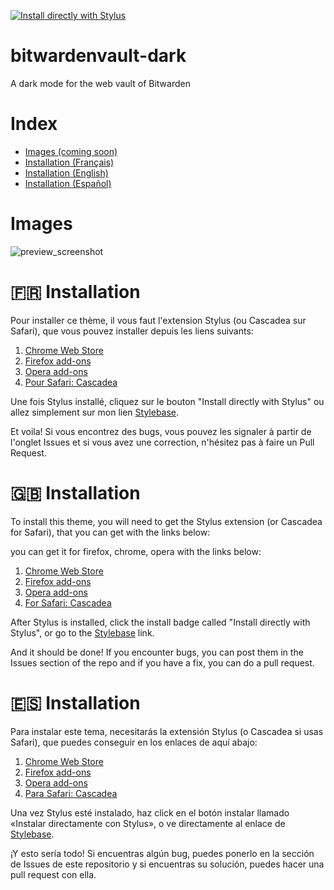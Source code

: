 [![Install directly with Stylus](https://img.shields.io/badge/Install%20directly%20with-Stylus-00adad.svg)](https://raw.githubusercontent.com/Adaoh2/bitwardenvault-dark/main/bitwardenvault-dark.user.css)
# bitwardenvault-dark
A dark mode for the web vault of Bitwarden

# Index
* [Images (coming soon)](#Images)
* [Installation (Français)](#-🇫🇷-Installation)
* [Installation (English)](#-🇬🇧-Installation)
* [Installation (Español)](#-🇪🇸-Installation)


# Images
![preview_screenshot](./images/asdf.png)

# 🇫🇷 Installation
Pour installer ce thème, il vous faut l'extension Stylus (ou Cascadea sur Safari), que vous pouvez installer depuis les liens suivants:

1. [Chrome Web Store](https://chrome.google.com/webstore/detail/stylus/clngdbkpkpeebahjckkjfobafhncgmne)
2. [Firefox add-ons](https://addons.mozilla.org/firefox/addon/styl-us/)
3. [Opera add-ons](https://addons.opera.com/extensions/details/stylus/)
4. [Pour Safari: Cascadea](https://cascadea.app/)

Une fois Stylus installé, cliquez sur le bouton "Install directly with Stylus" ou allez simplement sur mon lien [Stylebase](https://stylebase.cc/style/yUGZD52uYzJ).

Et voila! Si vous encontrez des bugs, vous pouvez les signaler à partir de l'onglet Issues et si vous avez une correction, n'hésitez pas à faire un Pull Request.

# 🇬🇧 Installation
To install this theme, you will need to get the Stylus extension (or Cascadea for Safari), that you can get with the links below:

you can get it for firefox, chrome, opera with the links below: 

1. [Chrome Web Store](https://chrome.google.com/webstore/detail/stylus/clngdbkpkpeebahjckkjfobafhncgmne)
2. [Firefox add-ons](https://addons.mozilla.org/firefox/addon/styl-us/)
3. [Opera add-ons](https://addons.opera.com/extensions/details/stylus/)
4. [For Safari: Cascadea](https://cascadea.app/)

After Stylus is installed, click the install badge called "Install directly with Stylus", or go to the [Stylebase](https://stylebase.cc/style/yUGZD52uYzJ) link.

And it should be done! If you encounter bugs, you can post them in the Issues section of the repo and if you have a fix, you can do a pull request.

# 🇪🇸 Installation

Para instalar este tema, necesitarás la extensión Stylus (o Cascadea si usas Safari), que puedes conseguir en los enlaces de aquí abajo:

1. [Chrome Web Store](https://chrome.google.com/webstore/detail/stylus/clngdbkpkpeebahjckkjfobafhncgmne)
2. [Firefox add-ons](https://addons.mozilla.org/firefox/addon/styl-us/)
3. [Opera add-ons](https://addons.opera.com/extensions/details/stylus/)
4. [Para Safari: Cascadea](https://cascadea.app/)

Una vez Stylus esté instalado, haz click en el botón instalar llamado «Instalar directamente con Stylus», o ve directamente al enlace de [Stylebase](https://stylebase.cc/style/yUGZD52uYzJ).

¡Y esto sería todo! Si encuentras algún bug, puedes ponerlo en la sección de Issues de este repositorio y si encuentras su solución, puedes hacer una pull request con ella.